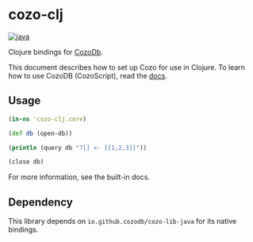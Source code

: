 # cozo-clj

[![java](https://img.shields.io/maven-central/v/io.github.cozodb/cozo-clj)](https://mvnrepository.com/artifact/io.github.cozodb/cozo-clj)

Clojure bindings for [CozoDb](https://www.cozodb.org).

This document describes how to set up Cozo for use in Clojure.
To learn how to use CozoDB (CozoScript), read the [docs](https://docs.cozodb.org/en/latest/index.html).

## Usage

```clojure
(in-ns 'cozo-clj.core)

(def db (open-db))

(println (query db "?[] <- [[1,2,3]]"))

(close db)
```

For more information, see the built-in docs.

## Dependency

This library depends on `io.github.cozodb/cozo-lib-java`
for its native bindings.